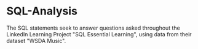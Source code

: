 # SQL-Analysis


The SQL statements seek to answer questions asked throughout the LinkedIn Learning Project "SQL Essential Learning", using data from their dataset "WSDA Music".
